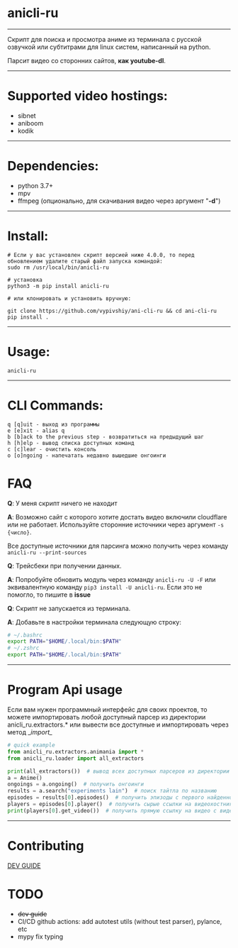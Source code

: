 # anicli-ru
___
Скрипт для поиска и просмотра аниме из терминала с русской озвучкой или субтитрами для linux систем, 
написанный на python.

Парсит видео со сторонних сайтов, **как youtube-dl**.
___
# Supported video hostings:
* sibnet
* aniboom
* kodik
---
# Dependencies:
* python 3.7+
* mpv
* ffmpeg (опционально, для скачивания видео через аргумент "**-d**")
___
# Install:
```
# Если у вас установлен скрипт версией ниже 4.0.0, то перед обновлением удалите старый файл запуска командой:
sudo rm /usr/local/bin/anicli-ru

# установка 
python3 -m pip install anicli-ru

# или клонировать и установить вручную:

git clone https://github.com/vypivshiy/ani-cli-ru && cd ani-cli-ru
pip install .
```
___
# Usage:
`anicli-ru`
___
# CLI Commands:
```
q [q]uit - выход из программы
e [e]xit - alias q
b [b]ack to the previous step - возвратиться на предыдущий шаг
h [h]elp - вывод списка доступных команд
c [c]lear - очистить консоль
o [o]ngoing - напечатать недавно вышедшие онгоинги
```
# FAQ
**Q**: У меня скрипт ничего не находит

**A**: Возможно сайт с которого хотите достать видео включили cloudflare или не работает. 
Используйте сторонние источники через аргумент `-s {число}`. 

Все доступные источники для парсинга можно получить через команду 
`anicli-ru --print-sources`

**Q**: Трейсбеки при получении данных.

**A**: Попробуйте обновить модуль через команду `anicli-ru -U -F` или эквивалентную команду `pip3 install -U anicli-ru`. 
Если это не помогло, то пишите в **issue**

**Q**: Скрипт не запускается из терминала.

**A**: Добавьте в настройки терминала следующую строку:
```bash
# ~/.bashrc
export PATH="$HOME/.local/bin:$PATH"
# ~/.zshrc
export PATH="$HOME/.local/bin:$PATH"
```

---
# Program Api usage
Если вам нужен программный интерфейс для своих проектов, то можете импортировать любой доступный 
парсер из директории anicli_ru.extractors.* или вывести все доступные и импортировать через метод __import\__
```python
# quick example
from anicli_ru.extractors.animania import *
from anicli_ru.loader import all_extractors

print(all_extractors())  # вывод всех доступных парсеров из директории extractors
a = Anime()
ongoings = a.ongoing()  # получить онгоинги
results = a.search("experiments lain")  # поиск тайтла по названию
episodes = results[0].episodes()  # получить эпизоды с первого найденного тайтла
players = episodes[0].player()  # получить сырые ссылки на видеохостниги (не прямую ссылку на видео)
print(players[0].get_video())  # получить прямую ссылку на видео с видеохостинга для плеера
```
---
# Contributing

[DEV GUIDE](DEV.md)
# TODO
* ~~dev guide~~
* CI/CD github actions: add autotest utils (without test parser), pylance, etc
* mypy fix typing

